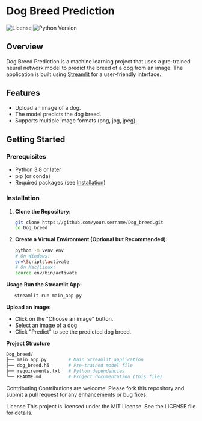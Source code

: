 # Dog Breed Prediction

![License](https://img.shields.io/badge/license-MIT-blue.svg)
![Python Version](https://img.shields.io/badge/python-3.8%2B-green.svg)

## Overview
Dog Breed Prediction is a machine learning project that uses a pre-trained neural network model to predict the breed of a dog from an image. The application is built using [Streamlit](https://streamlit.io/) for a user-friendly interface.

## Features
- Upload an image of a dog.
- The model predicts the dog breed.
- Supports multiple image formats (png, jpg, jpeg).

## Getting Started

### Prerequisites
- Python 3.8 or later
- pip (or conda)
- Required packages (see [Installation](#installation))

### Installation
1. **Clone the Repository:**
   ```bash
   git clone https://github.com/yourusername/Dog_breed.git
   cd Dog_breed

2. **Create a Virtual Environment (Optional but Recommended):**

   ```bash
   python -m venv env
   # On Windows:
   env\Scripts\activate
   # On Mac/Linux:
   source env/bin/activate
   
**Usage**
**Run the Streamlit App:**
```bash
   streamlit run main_app.py
```
**Upload an Image:**
- Click on the "Choose an image" button.
- Select an image of a dog.
- Click "Predict" to see the predicted dog breed.

**Project Structure**
   ```bash
   Dog_breed/
   ├── main_app.py        # Main Streamlit application
   ├── dog_breed.h5       # Pre-trained model file
   ├── requirements.txt   # Python dependencies
   └── README.md          # Project documentation (this file)
   ```
Contributing
Contributions are welcome! Please fork this repository and submit a pull request for any enhancements or bug fixes.

License
This project is licensed under the MIT License. See the LICENSE file for details.



